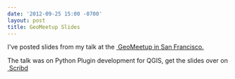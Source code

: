 ```yaml
---
date: '2012-09-25 15:00 -0700'
layout: post
title: GeoMeetup Slides
---
```


I've posted slides from my talk at the
<a href="http://www.meetup.com/geomeetup/events/81755612/" class="ext-link"> GeoMeetup
in San Francisco.</a>

The talk was on Python Plugin development for QGIS, get the slides over
on
<a href="http://www.scribd.com/doc/106971204/QGis-Scripting-with-Python-Intro" class="ext-link"> Scribd</a>

